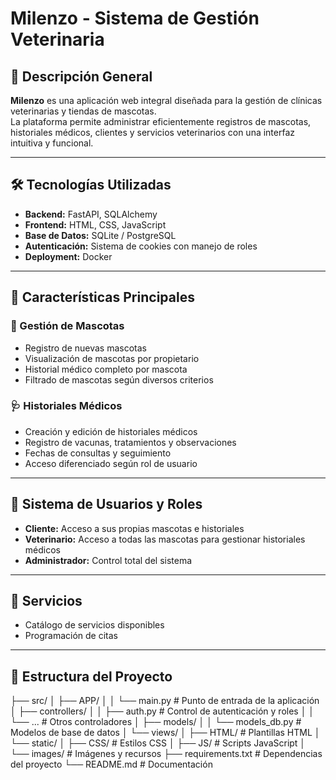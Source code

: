 # Milenzo - Sistema de Gestión Veterinaria

## 📄 Descripción General

**Milenzo** es una aplicación web integral diseñada para la gestión de clínicas veterinarias y tiendas de mascotas.  
La plataforma permite administrar eficientemente registros de mascotas, historiales médicos, clientes y servicios veterinarios con una interfaz intuitiva y funcional.

---

## 🛠️ Tecnologías Utilizadas

- **Backend:** FastAPI, SQLAlchemy  
- **Frontend:** HTML, CSS, JavaScript  
- **Base de Datos:** SQLite / PostgreSQL  
- **Autenticación:** Sistema de cookies con manejo de roles  
- **Deployment:** Docker  

---

## 🚀 Características Principales

### 🐾 Gestión de Mascotas
- Registro de nuevas mascotas  
- Visualización de mascotas por propietario  
- Historial médico completo por mascota  
- Filtrado de mascotas según diversos criterios  

### 🩺 Historiales Médicos
- Creación y edición de historiales médicos  
- Registro de vacunas, tratamientos y observaciones  
- Fechas de consultas y seguimiento  
- Acceso diferenciado según rol de usuario  

---

## 👥 Sistema de Usuarios y Roles

- **Cliente:** Acceso a sus propias mascotas e historiales  
- **Veterinario:** Acceso a todas las mascotas para gestionar historiales médicos  
- **Administrador:** Control total del sistema  

---

## 🧾 Servicios

- Catálogo de servicios disponibles  
- Programación de citas  

---

## 📁 Estructura del Proyecto

├── src/
│ ├── APP/
│ │ └── main.py # Punto de entrada de la aplicación
│ ├── controllers/
│ │ ├── auth.py # Control de autenticación y roles
│ │ └── ... # Otros controladores
│ ├── models/
│ │ └── models_db.py # Modelos de base de datos
│ └── views/
│ ├── HTML/ # Plantillas HTML
│ └── static/
│ ├── CSS/ # Estilos CSS
│ ├── JS/ # Scripts JavaScript
│ └── images/ # Imágenes y recursos
├── requirements.txt # Dependencias del proyecto
└── README.md # Documentación
